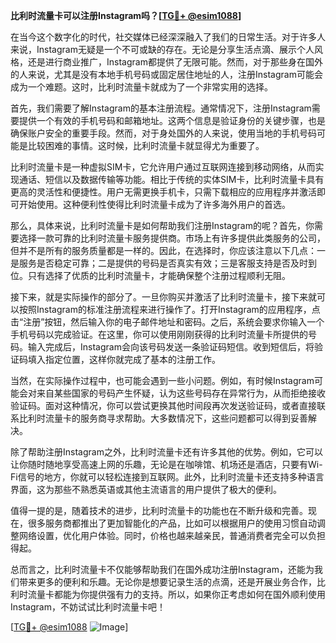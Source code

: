 **比利时流量卡可以注册Instagram吗？[[TG💪+ @esim1088](https://t.me/s/esim1088)]**

在当今这个数字化的时代，社交媒体已经深深融入了我们的日常生活。对于许多人来说，Instagram无疑是一个不可或缺的存在。无论是分享生活点滴、展示个人风格，还是进行商业推广，Instagram都提供了无限可能。然而，对于那些身在国外的人来说，尤其是没有本地手机号码或固定居住地址的人，注册Instagram可能会成为一个难题。这时，比利时流量卡就成为了一个非常实用的选择。

首先，我们需要了解Instagram的基本注册流程。通常情况下，注册Instagram需要提供一个有效的手机号码和邮箱地址。这两个信息是验证身份的关键步骤，也是确保账户安全的重要手段。然而，对于身处国外的人来说，使用当地的手机号码可能是比较困难的事情。这时候，比利时流量卡就显得尤为重要了。

比利时流量卡是一种虚拟SIM卡，它允许用户通过互联网连接到移动网络，从而实现通话、短信以及数据传输等功能。相比于传统的实体SIM卡，比利时流量卡具有更高的灵活性和便捷性。用户无需更换手机卡，只需下载相应的应用程序并激活即可开始使用。这种便利性使得比利时流量卡成为了许多海外用户的首选。

那么，具体来说，比利时流量卡是如何帮助我们注册Instagram的呢？首先，你需要选择一款可靠的比利时流量卡服务提供商。市场上有许多提供此类服务的公司，但并不是所有的服务质量都是一样的。因此，在选择时，你应该注意以下几点：一是服务是否稳定可靠；二是提供的号码是否真实有效；三是客服支持是否及时到位。只有选择了优质的比利时流量卡，才能确保整个注册过程顺利无阻。

接下来，就是实际操作的部分了。一旦你购买并激活了比利时流量卡，接下来就可以按照Instagram的标准注册流程来进行操作了。打开Instagram的应用程序，点击“注册”按钮，然后输入你的电子邮件地址和密码。之后，系统会要求你输入一个手机号码以完成验证。在这里，你可以使用刚刚获得的比利时流量卡所提供的号码。输入完成后，Instagram会向该号码发送一条验证码短信。收到短信后，将验证码填入指定位置，这样你就完成了基本的注册工作。

当然，在实际操作过程中，也可能会遇到一些小问题。例如，有时候Instagram可能会对来自某些国家的号码产生怀疑，认为这些号码存在异常行为，从而拒绝接收验证码。面对这种情况，你可以尝试更换其他时间段再次发送验证码，或者直接联系比利时流量卡的服务商寻求帮助。大多数情况下，这些问题都可以得到妥善解决。

除了帮助注册Instagram之外，比利时流量卡还有许多其他的优势。例如，它可以让你随时随地享受高速上网的乐趣，无论是在咖啡馆、机场还是酒店，只要有Wi-Fi信号的地方，你就可以轻松连接到互联网。此外，比利时流量卡还支持多种语言界面，这为那些不熟悉英语或其他主流语言的用户提供了极大的便利。

值得一提的是，随着技术的进步，比利时流量卡的功能也在不断升级和完善。现在，很多服务商都推出了更加智能化的产品，比如可以根据用户的使用习惯自动调整网络设置，优化用户体验。同时，价格也越来越亲民，普通消费者完全可以负担得起。

总而言之，比利时流量卡不仅能够帮助我们在国外成功注册Instagram，还能为我们带来更多的便利和乐趣。无论你是想要记录生活的点滴，还是开展业务合作，比利时流量卡都能为你提供强有力的支持。所以，如果你正考虑如何在国外顺利使用Instagram，不妨试试比利时流量卡吧！

[[TG💪+ @esim1088](https://t.me/s/esim1088) ![Image](https://i.postimg.cc/4NQfJmqS/Snipaste-2025-05-13-00-14-12.png)]